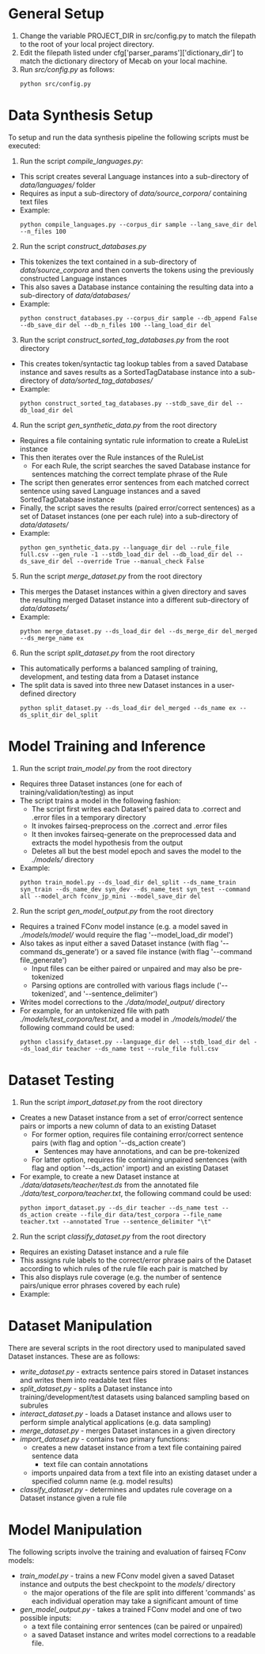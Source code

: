 # General Setup

1. Change the variable PROJECT_DIR in src/config.py to match the filepath to the root of your local project directory.
2. Edit the filepath listed under cfg['parser_params']['dictionary_dir'] to match the dictionary directory of Mecab on your local machine.
3. Run *src/config.py* as follows:
	```console
	python src/config.py
	```

# Data Synthesis Setup

To setup and run the data synthesis pipeline the following scripts must be executed:

1. Run the script *compile_languages.py*:
  - This script creates several Language instances into a sub-directory of *data/languages/* folder
  - Requires as input a sub-directory of *data/source_corpora/* containing text files
  - Example:
	  ```console
	  python compile_languages.py --corpus_dir sample --lang_save_dir del --n_files 100
	  ```
2. Run the script *construct_databases.py*
  - This tokenizes the text contained in a sub-directory of *data/source_corpora* and then converts the tokens using the previously constructed Language instances
  - This also saves a Database instance containing the resulting data into a sub-directory of *data/databases/*
  - Example:
  	  ```console
	  python construct_databases.py --corpus_dir sample --db_append False --db_save_dir del --db_n_files 100 --lang_load_dir del
	  ```
3. Run the script *construct_sorted_tag_databases.py* from the root directory
  - This creates token/syntactic tag lookup tables from a saved Database instance and saves results as a SortedTagDatabase instance into a sub-directory of *data/sorted_tag_databases/*
  - Example:
  	  ```console
	  python construct_sorted_tag_databases.py --stdb_save_dir del --db_load_dir del
	  ```
4. Run the script *gen_synthetic_data.py* from the root directory
  - Requires a file containing syntatic rule information to create a RuleList instance
  - This then iterates over the Rule instances of the RuleList
    - For each Rule, the script searches the saved Database instance for sentences matching the correct template phrase of the Rule
  - The script then generates error sentences from each matched correct sentence using saved Language instances and a saved SortedTagDatabase instance
  - Finally, the script saves the results (paired error/correct sentences) as a set of Dataset instances (one per each rule) into a sub-directory of *data/datasets/*
  - Example:
  	  ```console
	  python gen_synthetic_data.py --language_dir del --rule_file full.csv --gen_rule -1 --stdb_load_dir del --db_load_dir del --ds_save_dir del --override True --manual_check False
      ```
5. Run the script *merge_dataset.py* from the root directory
  - This merges the Dataset instances within a given directory and saves the resulting merged Dataset instance into a different sub-directory of *data/datasets/*
  - Example:
  	  ```console
	  python merge_dataset.py --ds_load_dir del --ds_merge_dir del_merged --ds_merge_name ex
      ```
6. Run the script *split_dataset.py* from the root directory
  - This automatically performs a balanced sampling of training, development, and testing data from a Dataset instance
  - The split data is saved into three new Dataset instances in a user-defined directory
    ```console
    python split_dataset.py --ds_load_dir del_merged --ds_name ex --ds_split_dir del_split
    ```

# Model Training and Inference

1. Run the script *train_model.py* from the root directory
  - Requires three Dataset instances (one for each of training/validation/testing) as input
  - The script trains a model in the following fashion:
    - The script first writes each Dataset's paired data to .correct and .error files in a temporary directory
    - It invokes fairseq-preprocess on the .correct and .error files
    - It then invokes fairseq-generate on the preprocessed data and extracts the model hypothesis from the output
    - Deletes all but the best model epoch and saves the model to the *./models/* directory
  - Example:
    ```console
    python train_model.py --ds_load_dir del_split --ds_name_train syn_train --ds_name_dev syn_dev --ds_name_test syn_test --command all --model_arch fconv_jp_mini --model_save_dir del
    ```
2. Run the script *gen_model_output.py* from the root directory
  - Requires a trained FConv model instance (e.g. a model saved in *./models/model/* would require the flag '--model_load_dir model')
  - Also takes as input either a saved Dataset instance (with flag '--command ds_generate') or a saved file instance (with flag '--command file_generate')
    - Input files can be either paired or unpaired and may also be pre-tokenized
    - Parsing options are controlled with various flags include ('--tokenized', and '--sentence_delimiter')
  - Writes model corrections to the *./data/model_output/* directory
  - For example, for an untokenized file with path *./models/test_corpora/test.txt*, and a model in *./models/model/* the following command could be used:
    ```console
    python classify_dataset.py --language_dir del --stdb_load_dir del --ds_load_dir teacher --ds_name test --rule_file full.csv
    ```

# Dataset Testing

1. Run the script *import_dataset.py* from the root directory
  - Creates a new Dataset instance from a set of error/correct sentence pairs or imports a new column of data to an existing Dataset
    - For former option, requires file containing error/correct sentence pairs (with flag and option '--ds_action create')
      - Sentences may have annotations, and can be pre-tokenized
    - For latter option, requires file containing unpaired sentences (with flag and option '--ds_action' import) and an existing Dataset
  - For example, to create a new Dataset instance at *./data/datasets/teacher/test.ds* from the annotated file *./data/test_corpora/teacher.txt*, the following command could be used:
    ```console
    python import_dataset.py --ds_dir teacher --ds_name test --ds_action create --file_dir data/test_corpora --file_name teacher.txt --annotated True --sentence_delimiter "\t"
    ```

2. Run the script *classify_dataset.py* from the root directory
  - Requires an existing Dataset instance and a rule file
  - This assigns rule labels to the correct/error phrase pairs of the Dataset according to which rules of the rule file each pair is matched by
  - This also displays rule coverage (e.g. the number of sentence pairs/unique error phrases covered by each rule)
  - Example:










# Dataset Manipulation

There are several scripts in the root directory used to manipulated saved Dataset instances. These are as follows:

- *write_dataset.py* - extracts sentence pairs stored in Dataset instances and writes them into readable text files
- *split_dataset.py* - splits a Dataset instance into training/development/test datasets using balanced sampling based on subrules
- *interact_dataset.py* - loads a Dataset instance and allows user to perform simple analytical applications (e.g. data sampling)
- *merge_dataset.py* - merges Dataset instances in a given directory
- *import_dataset.py* - contains two primary functions:
  - creates a new dataset instance from a text file containing paired sentence data
    - text file can contain annotations
  - imports unpaired data from a text file into an existing dataset under a specified column name (e.g. model results)
- *classify_dataset.py* - determines and updates rule coverage on a Dataset instance given a rule file

# Model Manipulation

The following scripts involve the training and evaluation of fairseq FConv models:

- *train_model.py* - trains a new FConv model given a saved Dataset instance and outputs the best checkpoint to the *models/* directory
  - the major operations of the file are split into different 'commands' as each individual operation may take a significant amount of time
- *gen_model_output.py* - takes a trained FConv model and one of two possible inputs:
  - a text file containing error sentences (can be paired or unpaired)
  - a saved Dataset instance
and writes model corrections to a readable file.
